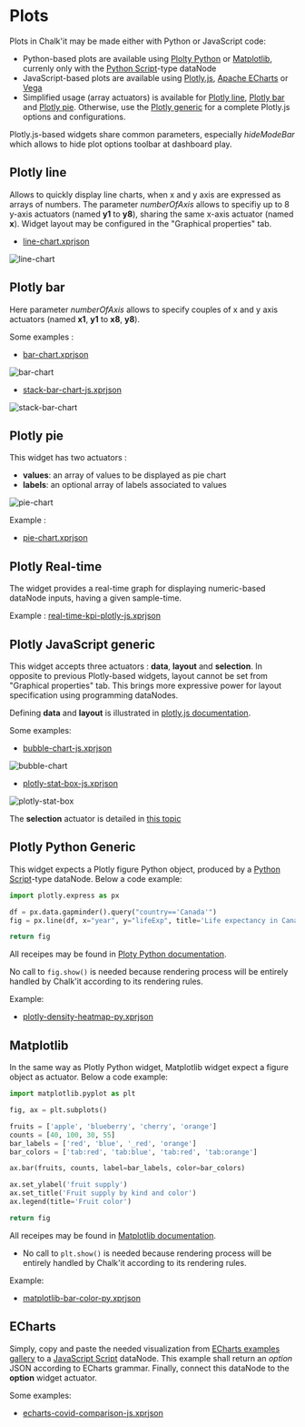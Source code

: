 ﻿# Plots

Plots in Chalk'it may be made either with Python or JavaScript code:

* Python-based plots are available using [Plolty Python](https://plotly.com/python/) or [Matplotlib](https://matplotlib.org/), currenly only with the [Python Script](../ds/ds-reference.md#python-script)-type dataNode
* JavaScript-based plots are available using  [Plotly.js](<https://plot.ly/javascript/>), [Apache ECharts](https://echarts.apache.org/) or [Vega](https://vega.github.io/vega/)
* Simplified usage (array actuators) is available for [Plotly line](#plotly-line), [Plotly bar](#plotly-bar) and [Plotly pie](#plotly-pie). Otherwise, use the [Plotly generic](#plotly-javascript-generic) for a complete Plotly.js options and configurations.

Plotly.js-based widgets share common parameters, especially *hideModeBar* which allows to hide plot options toolbar at dashboard play.

## Plotly line

Allows to quickly display line charts, when x and y axis are expressed as arrays of numbers. The parameter *numberOfAxis* allows to specifiy up to 8 y-axis actuators (named **y1** to **y8**), sharing the same x-axis actuator (named **x**). Widget layout may be configured in the "Graphical properties" tab.

* [line-chart.xprjson](plotly/line-chart.xprjson)

![line-chart](plotly/line-chart.png)

## Plotly bar

Here parameter *numberOfAxis* allows to specify couples of x and y axis actuators (named **x1**, **y1** to **x8**, **y8**).

Some examples :

* [bar-chart.xprjson](plotly/bar-chart.xprjson)

![bar-chart](plotly/bar-chart.png)

* [stack-bar-chart-js.xprjson](plotly/stack-bar-chart-js.xprjson)

![stack-bar-chart](plotly/stack-bar-chart.png)

## Plotly pie

This widget has two actuators :

* **values**: an array of values to be displayed as pie chart
* **labels**: an optional array of labels associated to values

![pie-chart](plotly/pie-chart.png)

Example :

* [pie-chart.xprjson](plotly/pie-chart.xprjson)

## Plotly Real-time

The widget provides a real-time graph for displaying numeric-based dataNode inputs, having a given sample-time.

Example : [real-time-kpi-plotly-js.xprjson](plotly/real-time-kpi-plotly-js.xprjson)

## Plotly JavaScript generic

This widget accepts three actuators : **data**, **layout** and **selection**. In opposite to previous Plotly-based widgets, layout cannot be set from "Graphical properties" tab. This brings more expressive power for layout specification using programming dataNodes.

Defining **data** and **layout** is illustrated in [plotly.js documentation](https://plot.ly/javascript/).

Some examples:

* [bubble-chart-js.xprjson](plotly/bubble-chart-js.xprjson)

![bubble-chart](plotly/bubble-chart-js.png)

* [plotly-stat-box-js.xprjson](plotly/plotly-stat-box-js.xprjson)

![plotly-stat-box](plotly/plotly-stat-box.png)

The **selection** actuator is detailed in [this topic](selection/plot-selection.md)

## Plotly Python Generic

This widget expects a Plotly figure Python object, produced by a [Python Script](../ds/ds-reference.md#python-script)-type dataNode. Below a code example: 

```python
import plotly.express as px

df = px.data.gapminder().query("country=='Canada'")
fig = px.line(df, x="year", y="lifeExp", title='Life expectancy in Canada')

return fig
```

All receipes may be found in [Ploty Python documentation](https://plotly.com/python/line-charts/).

No call to `fig.show()` is needed because rendering process will be entirely handled by Chalk'it according to its rendering rules.

Example:

- [plotly-density-heatmap-py.xprjson](plotly/plotly-density-heatmap-py.xprjson)

## Matplotlib

In the same way as Plotly Python widget, Matplotlib widget expect a figure object as actuator. Below a code example:

```python
import matplotlib.pyplot as plt

fig, ax = plt.subplots()

fruits = ['apple', 'blueberry', 'cherry', 'orange']
counts = [40, 100, 30, 55]
bar_labels = ['red', 'blue', '_red', 'orange']
bar_colors = ['tab:red', 'tab:blue', 'tab:red', 'tab:orange']

ax.bar(fruits, counts, label=bar_labels, color=bar_colors)

ax.set_ylabel('fruit supply')
ax.set_title('Fruit supply by kind and color')
ax.legend(title='Fruit color')

return fig
```

All receipes may be found in [Matplotlib documentation](https://matplotlib.org/stable/gallery/index.html).

- No call to `plt.show()` is needed because rendering process will be entirely handled by Chalk'it according to its rendering rules.

Example:

- [matplotlib-bar-color-py.xprjson](plots/matplotlib-bar-color-py.xprjson)

## ECharts

Simply, copy and paste the needed visualization from [ECharts examples gallery](https://echarts.apache.org/examples/en/index.html) to a  [JavaScript Script](../ds/ds-reference.md#javascript-script) dataNode. This example shall return an *option* JSON according to ECharts grammar. Finally, connect this dataNode to the **option** widget actuator.

Some examples:

* [echarts-covid-comparison-js.xprjson](plots/echarts-covid-comparison-js.xprjson)